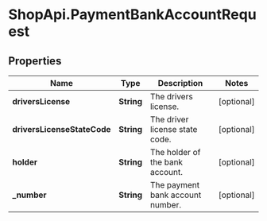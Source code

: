 # ShopApi.PaymentBankAccountRequest

## Properties

Name | Type | Description | Notes
------------ | ------------- | ------------- | -------------
**driversLicense** | **String** | The drivers license. | [optional] 
**driversLicenseStateCode** | **String** | The driver license state code. | [optional] 
**holder** | **String** | The holder of the bank account. | [optional] 
**_number** | **String** | The payment bank account number. | [optional] 


